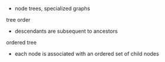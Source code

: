 
- node trees, specialized graphs

tree order
- descendants are subsequent to ancestors

ordered tree
- each node is associated with an ordered set of child nodes
